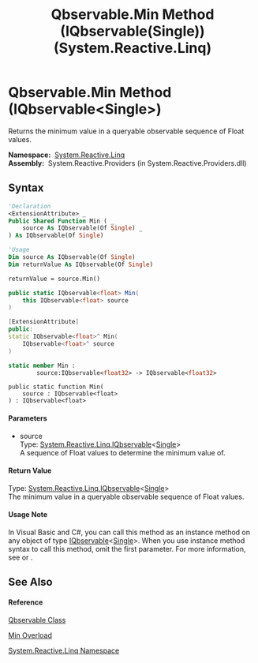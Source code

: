 ﻿---
title: Qbservable.Min Method (IQbservable(Single)) (System.Reactive.Linq)
TOCTitle: Min Method (IQbservable(Single))
ms:assetid: M:System.Reactive.Linq.Qbservable.Min(System.Reactive.Linq.IQbservable{System.Single})
ms:mtpsurl: https://msdn.microsoft.com/en-us/library/system.reactive.linq.qbservable.min(v=VS.103)
ms:contentKeyID: 36069568
ms.date: 06/28/2011
mtps_version: v=VS.103
dev_langs:
- vb
- csharp
- c++
- fsharp
- jscript
---

# Qbservable.Min Method (IQbservable\<Single\>)

Returns the minimum value in a queryable observable sequence of Float values.

**Namespace:**  [System.Reactive.Linq](hh211929\(v=vs.103\).md)  
**Assembly:**  System.Reactive.Providers (in System.Reactive.Providers.dll)

## Syntax

``` vb
'Declaration
<ExtensionAttribute> _
Public Shared Function Min ( _
    source As IQbservable(Of Single) _
) As IQbservable(Of Single)
```

``` vb
'Usage
Dim source As IQbservable(Of Single)
Dim returnValue As IQbservable(Of Single)

returnValue = source.Min()
```

``` csharp
public static IQbservable<float> Min(
    this IQbservable<float> source
)
```

``` c++
[ExtensionAttribute]
public:
static IQbservable<float>^ Min(
    IQbservable<float>^ source
)
```

``` fsharp
static member Min : 
        source:IQbservable<float32> -> IQbservable<float32> 
```

``` jscript
public static function Min(
    source : IQbservable<float>
) : IQbservable<float>
```

#### Parameters

  - source  
    Type: [System.Reactive.Linq.IQbservable](hh229328\(v=vs.103\).md)\<[Single](https://msdn.microsoft.com/en-us/library/3www918f)\>  
    A sequence of Float values to determine the minimum value of.  

#### Return Value

Type: [System.Reactive.Linq.IQbservable](hh229328\(v=vs.103\).md)\<[Single](https://msdn.microsoft.com/en-us/library/3www918f)\>  
The minimum value in a queryable observable sequence of Float values.  

#### Usage Note

In Visual Basic and C\#, you can call this method as an instance method on any object of type [IQbservable](hh229328\(v=vs.103\).md)\<[Single](https://msdn.microsoft.com/en-us/library/3www918f)\>. When you use instance method syntax to call this method, omit the first parameter. For more information, see [](https://msdn.microsoft.com/en-us/library/Bb384936) or [](https://msdn.microsoft.com/en-us/library/Bb383977).

## See Also

#### Reference

[Qbservable Class](hh211693\(v=vs.103\).md)

[Min Overload](hh212012\(v=vs.103\).md)

[System.Reactive.Linq Namespace](hh211929\(v=vs.103\).md)

